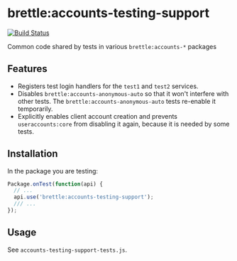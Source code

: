 # brettle:accounts-testing-support

[![Build Status](https://travis-ci.org/brettle/meteor-accounts-testing-support.svg?branch=master)](https://travis-ci.org/brettle/meteor-accounts-testing-support)

Common code shared by tests in various `brettle:accounts-*` packages

## Features

- Registers test login handlers for the `test1` and `test2` services.
- Disables `brettle:accounts-anonymous-auto` so that it won't interfere with
  other tests. The `brettle:accounts-anonymous-auto` tests re-enable it
  temporarily.
- Explicitly enables client account creation and prevents `useraccounts:core`
  from disabling it again, because it is needed by some tests.

## Installation

In the package you are testing:

```javascript
Package.onTest(function(api) {
  // ...
  api.use('brettle:accounts-testing-support');
  /// ...
});
```

## Usage

See `accounts-testing-support-tests.js`.

